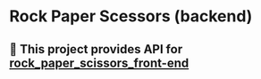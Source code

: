 # Rock Paper Scessors (backend)

## 🍻 This project provides API for [rock_paper_scissors_front-end](https://github.com/lsarkisov/rock_paper_scissors_front-end)
